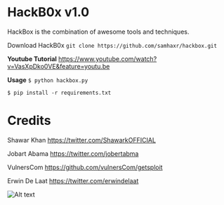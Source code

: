 # HackB0x v1.0
HackBox is the combination of awesome tools and techniques.

Download HackB0x  `git clone https://github.com/samhaxr/hackbox.git`

**Youtube Tutorial**
https://www.youtube.com/watch?v=VasXpDko0VE&feature=youtu.be

**Usage**
`$ python hackbox.py`

`$ pip install -r requirements.txt`

# Credits

Shawar Khan https://twitter.com/ShawarkOFFICIAL

Jobart Abama https://twitter.com/jobertabma

VulnersCom https://github.com/vulnersCom/getsploit

Erwin De Laat https://twitter.com/erwindelaat

![Alt text](/hackbox.jpg?raw=true "Optional Title")
